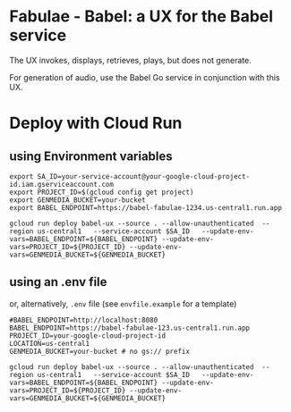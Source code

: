 # Fabulae - Babel: a UX for the Babel service

The UX invokes, displays, retrieves, plays, but does not generate.

For generation of audio, use the Babel Go service in conjunction with this UX.


# Deploy with Cloud Run

## using Environment variables 

```
export SA_ID=your-service-account@your-google-cloud-project-id.iam.gserviceaccount.com
export PROJECT_ID=$(gcloud config get project)
export GENMEDIA_BUCKET=your-bucket
export BABEL_ENDPOINT=https://babel-fabulae-1234.us-central1.run.app 
```

```
gcloud run deploy babel-ux --source . --allow-unauthenticated  --region us-central1   --service-account $SA_ID   --update-env-vars=BABEL_ENDPOINT=${BABEL_ENDPOINT} --update-env-vars=PROJECT_ID=${PROJECT_ID} --update-env-vars=GENMEDIA_BUCKET=${GENMEDIA_BUCKET}
```

## using an .env file

or, alternatively, `.env` file (see `envfile.example` for a template)

```
#BABEL_ENDPOINT=http://localhost:8080
BABEL_ENDPOINT=https://babel-fabulae-123.us-central1.run.app
PROJECT_ID=your-google-cloud-project-id
LOCATION=us-central1
GENMEDIA_BUCKET=your-bucket # no gs:// prefix
```


```
gcloud run deploy babel-ux --source . --allow-unauthenticated  --region us-central1   --service-account $SA_ID   --update-env-vars=BABEL_ENDPOINT=${BABEL_ENDPOINT} --update-env-vars=PROJECT_ID=${PROJECT_ID} --update-env-vars=GENMEDIA_BUCKET=${GENMEDIA_BUCKET}
```